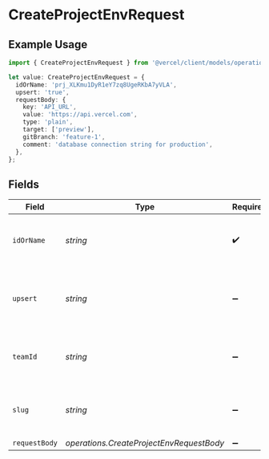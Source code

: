 # CreateProjectEnvRequest

## Example Usage

```typescript
import { CreateProjectEnvRequest } from '@vercel/client/models/operations';

let value: CreateProjectEnvRequest = {
  idOrName: 'prj_XLKmu1DyR1eY7zq8UgeRKbA7yVLA',
  upsert: 'true',
  requestBody: {
    key: 'API_URL',
    value: 'https://api.vercel.com',
    type: 'plain',
    target: ['preview'],
    gitBranch: 'feature-1',
    comment: 'database connection string for production',
  },
};
```

## Fields

| Field         | Type                                     | Required           | Description                                                 | Example                          |
| ------------- | ---------------------------------------- | ------------------ | ----------------------------------------------------------- | -------------------------------- |
| `idOrName`    | _string_                                 | :heavy_check_mark: | The unique project identifier or the project name           | prj_XLKmu1DyR1eY7zq8UgeRKbA7yVLA |
| `upsert`      | _string_                                 | :heavy_minus_sign: | Allow override of environment variable if it already exists | true                             |
| `teamId`      | _string_                                 | :heavy_minus_sign: | The Team identifier to perform the request on behalf of.    |                                  |
| `slug`        | _string_                                 | :heavy_minus_sign: | The Team slug to perform the request on behalf of.          |                                  |
| `requestBody` | _operations.CreateProjectEnvRequestBody_ | :heavy_minus_sign: | N/A                                                         |                                  |

